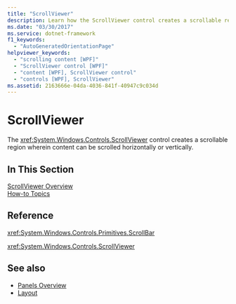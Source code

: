 ```yaml
---
title: "ScrollViewer"
description: Learn how the ScrollViewer control creates a scrollable region at which point content can be scrolled horizontally or vertically.
ms.date: "03/30/2017"
ms.service: dotnet-framework
f1_keywords: 
  - "AutoGeneratedOrientationPage"
helpviewer_keywords: 
  - "scrolling content [WPF]"
  - "ScrollViewer control [WPF]"
  - "content [WPF], ScrollViewer control"
  - "controls [WPF], ScrollViewer"
ms.assetid: 2163666e-04da-4036-841f-40947c9c034d
---
```

# ScrollViewer

The <xref:System.Windows.Controls.ScrollViewer> control creates a scrollable region wherein content can be scrolled horizontally or vertically.  
  
## In This Section  

 [ScrollViewer Overview](scrollviewer-overview.md)  
 [How-to Topics](scrollviewer-how-to-topics.md)  
  
## Reference  

 <xref:System.Windows.Controls.Primitives.ScrollBar>  
  
 <xref:System.Windows.Controls.ScrollViewer>  
  
## See also

- [Panels Overview](panels-overview.md)
- [Layout](../advanced/layout.md)
